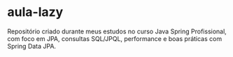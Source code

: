 # aula-lazy
Repositório criado durante meus estudos no curso Java Spring Profissional, com foco em JPA, consultas SQL/JPQL, performance e boas práticas com Spring Data JPA.
